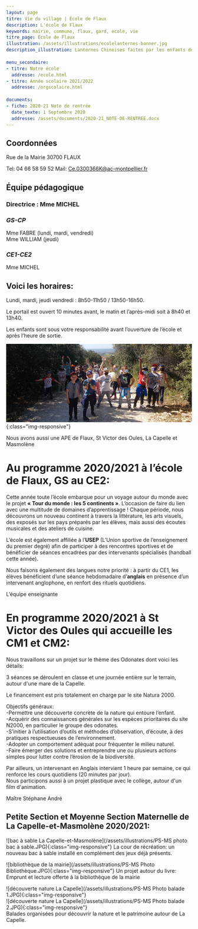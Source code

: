 ```yaml
---
layout: page
titre: Vie du village | École de Flaux
description: L'école de Flaux
keywords: mairie, commune, flaux, gard, ecole, vie
titre_page: École de Flaux
illustration: /assets/illustrations/ecolelanternes-banner.jpg
description_illustration: Lanternes Chinoises faites par les enfants de l'école de Flaux

menu_secondaire:
- titre: Notre école
  addresse: /ecole.html
- titre: Année scolaire 2021/2022
  addresse: /orgscolaire.html
   
documents:
- fiche: 2020-21 Note de rentrée
  date_texte: 1 Septembre 2020
  addresse: /assets/documents/2020-21_NOTE-DE-RENTREE.docx
---
```


## Coordonnées

Rue de la Mairie
30700 FLAUX

Tel: 04 66 58 59 52
Mail: <Ce.0300366K@ac-montpellier.fr>

## Équipe pédagogique

### Directrice : Mme MICHEL

### _GS-CP_ <br>
Mme FABRE (lundi, mardi, vendredi)<br>
Mme WILLIAM (jeudi)<br>

### _CE1-CE2_ <br>
Mme MICHEL<br>

## Voici les horaires:

Lundi, mardi, jeudi vendredi : 8h50-11h50 / 13h50-16h50.<br>

Le portail est ouvert 10 minutes avant, le matin et l’après-midi soit à 8h40 et 13h40. <br>

Les enfants sont sous votre responsabilité avant l’ouverture de l’école et après l’heure de sortie.<br>

![Sortie pédagogique dans la guarrigue](/assets/illustrations/ecole-group.jpg){:class="img-responsive"}

Nous avons aussi une APE de Flaux, St Victor des Oules, La Capelle et Masmolène


# Au programme 2020/2021 à l’école de Flaux, GS au CE2:

Cette année toute l’école embarque pour un voyage autour du monde avec le projet <b>« Tour du monde : les 5 continents »</b>. L’occasion de faire du lien avec une multitude de domaines d’apprentissage ! Chaque période, nous découvrons un nouveau continent à travers la littérature, les arts visuels, des exposés sur les pays préparés par les élèves, mais aussi des écoutes musicales et des ateliers de cuisine. <br/>

L’école est également affiliée à l’<b>USEP</b> (L’Union sportive de l’enseignement du premier degré) afin de participer à des rencontres sportives et de bénéficier de séances encadrées par des intervenants spécialisés (handball cette année). <br/>

Nous faisons également des langues notre priorité : à partir du CE1, les élèves bénéficient d’une séance hebdomadaire d’<b>anglais</b> en présence d’un intervenant anglophone, en renfort des rituels quotidiens.<br/>

L’équipe enseignante<br/>


# En programme 2020/2021 à St Victor des Oules qui accueille les CM1 et CM2:

Nous travaillons sur un projet sur le thème des Odonates dont voici les
détails:<br/>

3 séances se déroulent en classe et une journée entière sur le terrain,
autour d'une mare de la Capelle.<br/>

Le financement est pris totalement en charge par le site Natura 2000.

Objectifs généraux:<br/>
-Permettre une découverte concrète de la nature qui entoure l’enfant.<br/>
-Acquérir des connaissances générales sur les espèces prioritaires du
site N2000, en particulier le groupe des odonates.<br/>
-S’initier à l’utilisation d’outils et méthodes d’observation, d’écoute,
à des pratiques respectueuses de l’environnement.<br/>
-Adopter un comportement adéquat pour fréquenter le milieu naturel.<br/>
-Faire émerger des solutions et entreprendre une ou plusieurs actions
simples pour lutter contre l’érosion de la biodiversité.<br/>

Par ailleurs, un intervenant en Anglais intervient 1 heure par semaine,
ce qui renforce les cours quotidiens (20 minutes par jour). <br/>
Nous participons aussi à un projet plastique avec le collège, autour d'un
film d'animation.<br/>

Maître Stéphane André

## Petite Section et Moyenne Section Maternelle de La Capelle-et-Masmolène 2020/2021:

![bac à sable La Capelle-et-Masmolène](/assets/illustrations/PS-MS photo bac à sable.JPG){:class="img-responsive"}
La cour de récréation: un nouveau bac à sable installé en complément des jeux déjà présents.<br/>


![bibliothèque de la mairie](/assets/illustrations/PS-MS Photo Bibliothèque.JPG){:class="img-responsive"}
Un projet autour du livre: Emprunt et lecture offerte à la bibliothèque de la mairie<br/>


![découverte nature La Capelle](/assets/illustrations/PS-MS Photo balade 1.JPG){:class="img-responsive"}<br/>
![découverte nature La Capelle](/assets/illustrations/PS-MS Photo balade 2.JPG){:class="img-responsive"}<br/>
Balades organisées pour découvrir la nature et le patrimoine autour de La Capelle.

